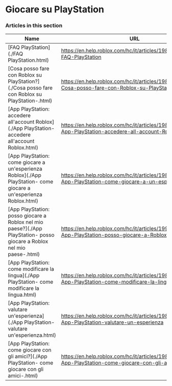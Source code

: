 # Giocare su PlayStation  
### Articles in this section
Name|URL
-|-
[FAQ PlayStation](./FAQ PlayStation.html) |https://en.help.roblox.com/hc/it/articles/19816103303572-FAQ-PlayStation
[Cosa posso fare con Roblox su PlayStation?](./Cosa posso fare con Roblox su PlayStation-.html) |https://en.help.roblox.com/hc/it/articles/19880023697428-Cosa-posso-fare-con-Roblox-su-PlayStation
[App PlayStation: accedere all'account Roblox](./App PlayStation- accedere all'account Roblox.html) |https://en.help.roblox.com/hc/it/articles/19882211071892-App-PlayStation-accedere-all-account-Roblox
[App PlayStation: come giocare a un'esperienza Roblox](./App PlayStation- come giocare a un'esperienza Roblox.html) |https://en.help.roblox.com/hc/it/articles/19812530807444-App-PlayStation-come-giocare-a-un-esperienza-Roblox
[App PlayStation: posso giocare a Roblox nel mio paese?](./App PlayStation- posso giocare a Roblox nel mio paese-.html) |https://en.help.roblox.com/hc/it/articles/19909075523604-App-PlayStation-posso-giocare-a-Roblox-nel-mio-paese
[App PlayStation: come modificare la lingua](./App PlayStation- come modificare la lingua.html) |https://en.help.roblox.com/hc/it/articles/19816808772372-App-PlayStation-come-modificare-la-lingua
[App PlayStation: valutare un'esperienza](./App PlayStation- valutare un'esperienza.html) |https://en.help.roblox.com/hc/it/articles/19882247523476-App-PlayStation-valutare-un-esperienza
[App PlayStation: come giocare con gli amici?](./App PlayStation- come giocare con gli amici-.html) |https://en.help.roblox.com/hc/it/articles/19880402518164-App-PlayStation-come-giocare-con-gli-amici